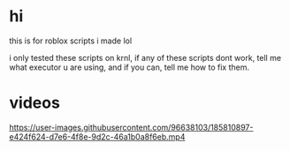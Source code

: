 # hi
this is for roblox scripts i made lol

i only tested these scripts on krnl, if any of these scripts dont work, tell me what executor u are using, and if you can, tell me how to fix them.
# videos


https://user-images.githubusercontent.com/96638103/185810897-e424f624-d7e6-4f8e-9d2c-46a1b0a8f6eb.mp4

